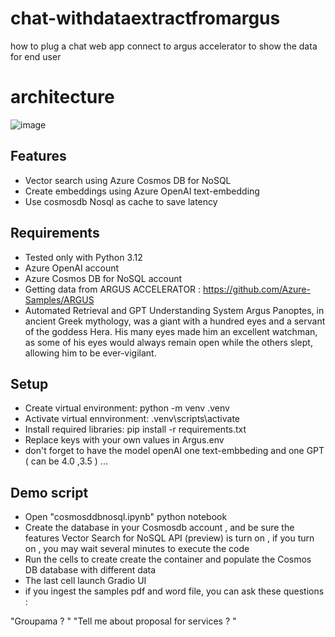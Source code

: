 # chat-withdataextractfromargus
how to plug a chat web app connect to argus accelerator to show the data for end user 

# architecture 
![image](https://github.com/user-attachments/assets/71f4625c-3343-404f-9f73-b99c9074f681)

## Features
- Vector search using Azure Cosmos DB for NoSQL
- Create embeddings using Azure OpenAI text-embedding
- Use cosmosdb Nosql as cache to save latency

## Requirements
- Tested only with Python 3.12
- Azure OpenAI account
- Azure Cosmos DB for NoSQL account
- Getting data from ARGUS ACCELERATOR : https://github.com/Azure-Samples/ARGUS
-  Automated Retrieval and GPT Understanding System Argus Panoptes, in ancient Greek mythology, was a giant with a hundred eyes and a servant of the goddess Hera. His many eyes made him an excellent watchman, as some of his eyes would always remain open while the others slept, allowing him to be ever-vigilant.


## Setup
- Create virtual environment: python -m venv .venv
- Activate virtual ennvironment: .venv\scripts\activate
- Install required libraries: pip install -r requirements.txt
- Replace keys with your own values in Argus.env
- don't forget to have the model openAI one text-embbeding and one GPT ( can be 4.0 ,3.5 ) ... 

## Demo script
- Open "cosmosddbnosql.ipynb" python notebook
- Create the database in your Cosmosdb account , and be sure the features Vector Search for NoSQL API (preview) is turn on , if you turn on , you may wait several minutes to execute the code 
- Run the cells to create create the container and populate the Cosmos DB database with different data 
- The last cell launch Gradio UI 
- if you ingest the samples pdf and word  file, you can ask these questions :

"Groupama ? "
"Tell me about proposal for services ? "
